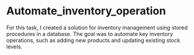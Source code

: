 # Automate_inventory_operation
For this task, I created a solution for inventory management using stored procedures in a database. The goal was to automate key inventory operations, such as adding new products and updating existing stock levels.
